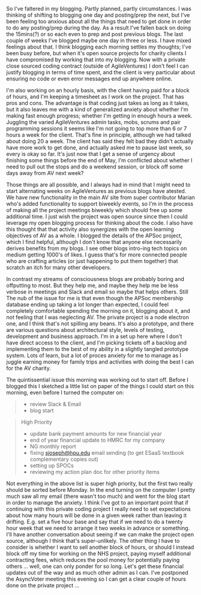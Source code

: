 So I've faltered in my blogging.  Partly planned, partly circumstances.  I was thinking of shifting to blogging one day and posting/prep the next, but I've been feeling too anxious about all the things that need to get done in order to do any posting/prep during the day.  As a result I've fallen back on doing the 15mins(?) or so each even to prep and post previous blogs.  The last couple of weeks I've blogged maybe one day in three or less.  I have mixed feelings about that.  I think blogging each morning settles my thoughts; I've been busy before, but when it's open source projects for charity clients I have compromised by working that into my blogging.  Now with a private close sourced coding contract (outside of AgileVentures) I don't feel I can justify blogging in terms of time spent, and the client is very particular about ensuring no code or even error messages end up anywhere online.

I'm also working on an hourly basis, with the client having paid for a block of hours, and I'm keeping a timesheet as I work on the project.  That has pros and cons.  The advantage is that coding just takes as long as it takes, but it also leaves me with a kind of generalized anxiety about whether I'm making fast enough progress; whether I'm getting in enough hours a week.  Juggling the varied AgileVentures admin tasks, mobs, scrums and pair programming sessions it seems like I'm not going to top more than 6 or 7 hours a week for the client.  That's fine in principle, although we had talked about doing 20 a week.  The client has said they felt bad they didn't actually have more work to get done, and actually asked me to pause last week, so every is okay so far.  It's just now that I get a sense of urgency about finishing some things before the end of May, I'm conflicted about whether I need to pull out the stops and do a weekend session, or block off some days away from AV next week?

Those things are all possible, and I always had in mind that I might need to start alternating weeks on AgileVentures as previous blogs have atested.  We have new functionality in the main AV site from super contributor Marian who's added functionality to support biweekly events, so I'm in the process of making all the project meetings biweekly which should free up some additional time.  I just wish the project was open source since then I could leverage my open blogging process for thinking about the code.  I also have this thought that that activity also synergizes with the open learning objectives of AV as a whole.  I blogged the details of the APSoc project, which I find helpful, although I don't know that anyone else necessarily derives benefits from my blogs.  I see other blogs intro-ing tech topics on medium getting 1000's of likes.  I guess that's for more connected people who are crafting articles (or just happening to put them together) that scratch an itch for many other developers.

In contrast my streams of consciousness blogs are probably boring and offputting to most.  But they help me, and maybe they help me be less verbose in meetings and Slack and email so maybe that helps others.  Still The nub of the issue for me is that even though the APSoc membership database ending up taking a lot longer than expected, I could feel completely comfortable spending the morning on it, blogging about it, and not feeling that I was neglecting AV.  The private project is a node electron one, and I think that's not spilling any beans.  It's also a prototype, and there are various questions about architectural style, levels of testing, development and business approach.  I'm in a set up here where I don't have direct access to the client, and I'm picking tickets off a backlog and implementing them to the best of my ability in a slightly tangled prototype system.  Lots of learn, but a lot of proces anxiety for me to manage as I juggle earning money for family trips and activities with doing the best I can for the AV charity.

The quintissential issue this morning was working out to start off.  Before I blogged this I sketched a little list on paper of the things I could start on this morning, even before I turned the computer on:

> * review Slack & Email
> * blog start

> High Priority
> - update bank payment amounts for new financial year
> - end of year financial update to HMRC for my company
> - NG monthly report
> - fixing sjoseph@hpu.edu email sending (to get ESaaS textbook complementary copies out)
> - setting up SPOCs
> - reviewing my action plan doc for other priority items

Not everything in the above list is super high priority, but the first two really should be sorted before Monday.  In the end turning on the computer I pretty much saw all my email (there wasn't too much) and went for the blog start in order to manage the anxiety.  I think I've got to an important point that if continuing with this private coding project I really need to set expectations about how many hours will be done in a given week rather than leaving it drifting.  E.g. set a five hour base and say that if we need to do a twenty hour week that we need to arrange it two weeks in advance or something.  I'll have another conversation about seeing if we can make the project open source, although I think that's super-unlikely.  The other thing I have to consider is whether I want to sell another block of hours, or should I instead block off my time for working on the NHS project, paying myself additional contracting fees, which reduces the pool money for potentially paying others ... well, one can only ponder for so long.  Let's get these financial updates out of the way and as much other admin as I can.  I've postponed the AsyncVoter meeting this evening so I can get a clear couple of hours done on the private project ...
